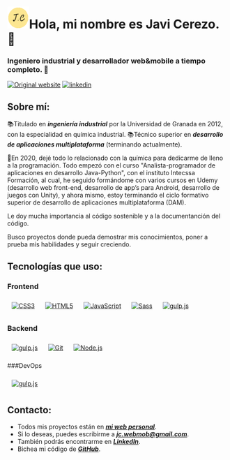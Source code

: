 # <a href="https://javicerezo.netlify.app/" target="blank"><img aling="center" src="https://raw.githubusercontent.com/javicerezo/javicerezo/master/favicon-transp.png" alt="logo Jc" height="50" width="50"></a>Hola, mi nombre es Javi Cerezo.👋
### Ingeniero industrial y desarrollador web&mobile a tiempo completo. 🚀  



[![Original website](https://img.shields.io/static/v1?label=&message=Original%20Site&color=4d94b3&style=for-the-badge)](https://javicerezo.netlify.app/)
[![linkedin](https://img.shields.io/static/v1?label=&message=linkedin&color=0e76a8&logo=linkedin&logoColor=white&style=for-the-badge)](https://linkedin.com/in/javicerezo)

## Sobre mí:  
📚Titulado en ***ingeniería industrial*** por la Universidad de Granada en 2012, con la especialidad en química industrial.
📚Técnico superior en ***desarrollo de aplicaciones multiplataforma*** (terminando actualmente).

🛑En 2020, dejé todo lo relacionado con la química para dedicarme de lleno a la programación. Todo empezó con el curso "Analista-programador de aplicaciones en desarrollo Java-Python", con el instituto Intecssa Formación, al cual, he seguido formándome con varios cursos en Udemy (desarrollo web front-end, desarrollo de app’s para Android, desarrollo de juegos con Unity), y ahora mismo, estoy terminando el ciclo formativo superior de desarrollo de aplicaciones multiplataforma (DAM).

Le doy mucha importancia al código sostenible y a la documentanción del código.

Busco proyectos donde pueda demostrar mis conocimientos, poner a prueba mis habilidades y seguir creciendo. 

## Tecnologías que uso: 
### Frontend  
<div align="left">  
<a href="https://www.w3schools.com/css/" target="_blank"><img style="margin: 10px" src="https://profilinator.rishav.dev/skills-assets/css3-original-wordmark.svg" alt="CSS3" height="25" /></a>  
<a href="https://en.wikipedia.org/wiki/HTML5" target="_blank"><img style="margin: 10px" src="https://profilinator.rishav.dev/skills-assets/html5-original-wordmark.svg" alt="HTML5" height="25" /></a>  
<a href="https://www.javascript.com/" target="_blank"><img style="margin: 10px" src="https://profilinator.rishav.dev/skills-assets/javascript-original.svg" alt="JavaScript" height="25" /></a>  
<a href="https://sass-lang.com/" target="_blank"><img style="margin: 10px" src="https://profilinator.rishav.dev/skills-assets/sass-original.svg" alt="Sass" height="25" /></a>    
<a href="https://gulpjs.com/" target="_blank"><img style="margin: 10px" src="https://profilinator.rishav.dev/skills-assets/gulp-plain.svg" alt="gulp.js" height="25" /></a>  

### Backend  
<div align="left">   
<a href="https://java.com/" target="_blank"><img style="margin: 10px" src="https://profilinator.rishav.dev/skills-assets/java-original-wordmark.svg" alt="gulp.js" height="25" /></a>  
<a href="https://github.com/" target="_blank"><img style="margin: 10px" src="https://profilinator.rishav.dev/skills-assets/git-scm-icon.svg" alt="Git" height="25" /></a>  
<a href="https://nodejs.org/" target="_blank"><img style="margin: 10px" src="https://profilinator.rishav.dev/skills-assets/nodejs-original-wordmark.svg" alt="Node.js" height="25" /></a>  
</div>


###DevOps
<div align="left">
<a href="https://developer.android.com/" target="_blank"><img style="margin: 10px" src="https://profilinator.rishav.dev/skills-assets/android-original-wordmark.svg" alt="gulp.js" height="25" /></a>  
</div>
 
 ## Contacto:
  - Todos mis proyectos están en ***[mi web personal](https://javicerezo.netlify.app/)***.
  - Si lo deseas, puedes escribirme a ***jc.webmob@gmail.com***.
  - También podrás encontrarme en ***[LinkedIn](https://linkedin.com/in/javicerezo)***.
  - Bichea mi código de ***[GitHub](https://github.com/javicerezo/javicerezo)***.
